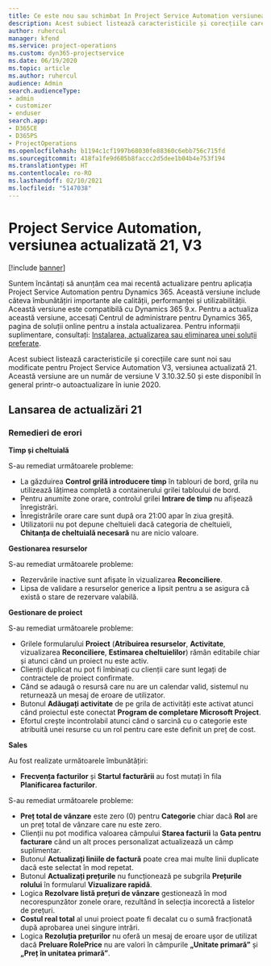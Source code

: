 ```yaml
---
title: Ce este nou sau schimbat în Project Service Automation versiunea actualizată 21, V3
description: Acest subiect listează caracteristicile și corecțiile care sunt disponibile în Project Service Automation V3, versiunea actualizată 21, V3.
author: ruhercul
manager: kfend
ms.service: project-operations
ms.custom: dyn365-projectservice
ms.date: 06/19/2020
ms.topic: article
ms.author: ruhercul
audience: Admin
search.audienceType:
- admin
- customizer
- enduser
search.app:
- D365CE
- D365PS
- ProjectOperations
ms.openlocfilehash: b1194c1cf1997b68030fe88360c6ebb756c715fd
ms.sourcegitcommit: 418fa1fe9d605b8faccc2d5dee1b04b4e753f194
ms.translationtype: HT
ms.contentlocale: ro-RO
ms.lasthandoff: 02/10/2021
ms.locfileid: "5147038"
---
```

# <a name="project-service-automation-update-release-21-v3"></a>Project Service Automation, versiunea actualizată 21, V3

[!include [banner](../includes/psa-now-project-operations.md)]

Suntem încântați să anunțăm cea mai recentă actualizare pentru aplicația Project Service Automation pentru Dynamics 365. Această versiune include câteva îmbunătățiri importante ale calității, performanței și utilizabilității. Această versiune este compatibilă cu Dynamics 365 9.x. Pentru a actualiza această versiune, accesați Centrul de administrare pentru Dynamics 365, pagina de soluții online pentru a instala actualizarea. Pentru informații suplimentare, consultați: [Instalarea, actualizarea sau eliminarea unei soluții preferate](https://docs.microsoft.com/power-platform/admin/install-remove-preferred-solution).

Acest subiect listează caracteristicile și corecțiile care sunt noi sau modificate pentru Project Service Automation V3, versiunea actualizată 21. Această versiune are un număr de versiune V 3.10.32.50 și este disponibil în general printr-o autoactualizare în iunie 2020.

## <a name="update-release-21"></a>Lansarea de actualizări 21

### <a name="bug-fixes"></a>Remedieri de erori

**Timp și cheltuială**

S-au remediat următoarele probleme:

- La găzduirea **Control grilă introducere timp** în tablouri de bord, grila nu utilizează lățimea completă a containerului grilei tabloului de bord.
- Pentru anumite zone orare, controlul grilei **Intrare de timp** nu afișează înregistrări.
- Înregistrările orare care sunt după ora 21:00 apar în ziua greșită.
- Utilizatorii nu pot depune cheltuieli dacă categoria de cheltuieli, **Chitanța de cheltuială necesară** nu are nicio valoare.

**Gestionarea resurselor**

S-au remediat următoarele probleme:

- Rezervările inactive sunt afișate în vizualizarea **Reconciliere**.
- Lipsa de validare a resurselor generice a lipsit pentru a se asigura că există o stare de rezervare valabilă.

**Gestionare de proiect**

S-au remediat următoarele probleme:

- Grilele formularului **Proiect** (**Atribuirea resurselor**, **Activitate**, vizualizarea **Reconciliere**, **Estimarea cheltuielilor**) rămân editabile chiar și atunci când un proiect nu este activ.
- Clienții duplicat nu pot fi îmbinați cu clienții care sunt legați de contractele de proiect confirmate.
- Când se adaugă o resursă care nu are un calendar valid, sistemul nu returnează un mesaj de eroare de utilizator.
- Butonul **Adăugați activitate** de pe grila de activități este activat atunci când proiectul este conectat **Program de completare Microsoft Project**.
- Efortul crește incontrolabil atunci când o sarcină cu o categorie este atribuită unei resurse cu un rol pentru care este definit un preț de cost.

**Sales**

Au fost realizate următoarele îmbunătățiri:

- **Frecvența facturilor** și **Startul facturării** au fost mutați în fila **Planificarea facturilor**.

S-au remediat următoarele probleme:

- **Preț total de vânzare** este zero (0) pentru **Categorie** chiar dacă **Rol** are un preț total de vânzare care nu este zero.
- Clienții nu pot modifica valoarea câmpului **Starea facturii** la **Gata pentru facturare** când un alt proces personalizat actualizează un câmp suplimentar.
- Butonul **Actualizați liniile de factură** poate crea mai multe linii duplicate dacă este selectat în mod repetat.
- Butonul **Actualizați prețurile** nu funcționează pe subgrila **Prețurile rolului** în formularul **Vizualizare rapidă**.
- Logica **Rezolvare listă prețuri de vânzare** gestionează în mod necorespunzător zonele orare, rezultând în selecția incorectă a listelor de prețuri.
- **Costul real total** al unui proiect poate fi decalat cu o sumă fracționată după aprobarea unei singure intrări.
- Logica **Rezoluția prețurilor** nu oferă un mesaj de eroare ușor de utilizat dacă **Preluare RolePrice** nu are valori în câmpurile **„Unitate primară”** și **„Preț în unitatea primară”**.
